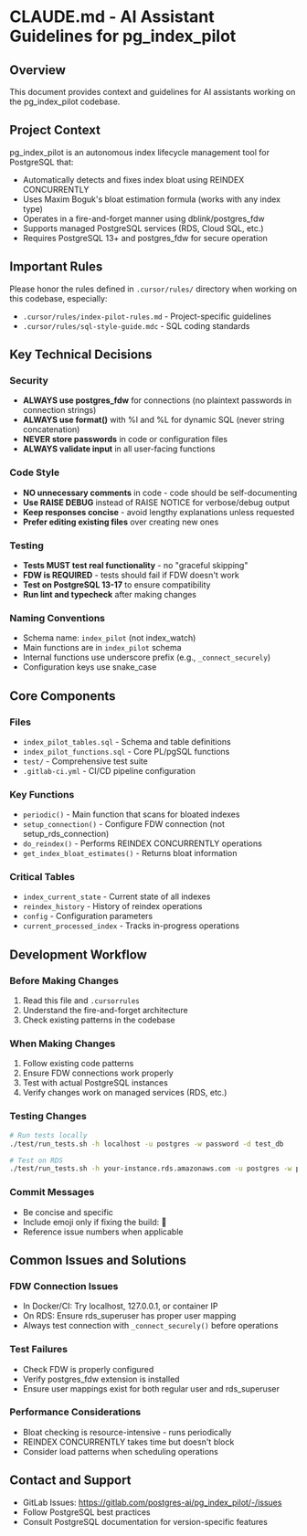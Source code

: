 # CLAUDE.md - AI Assistant Guidelines for pg_index_pilot

## Overview
This document provides context and guidelines for AI assistants working on the pg_index_pilot codebase.

## Project Context
pg_index_pilot is an autonomous index lifecycle management tool for PostgreSQL that:
- Automatically detects and fixes index bloat using REINDEX CONCURRENTLY
- Uses Maxim Boguk's bloat estimation formula (works with any index type)
- Operates in a fire-and-forget manner using dblink/postgres_fdw
- Supports managed PostgreSQL services (RDS, Cloud SQL, etc.)
- Requires PostgreSQL 13+ and postgres_fdw for secure operation

## Important Rules
Please honor the rules defined in `.cursor/rules/` directory when working on this codebase, especially:
- `.cursor/rules/index-pilot-rules.md` - Project-specific guidelines
- `.cursor/rules/sql-style-guide.mdc` - SQL coding standards

## Key Technical Decisions

### Security
- **ALWAYS use postgres_fdw** for connections (no plaintext passwords in connection strings)
- **ALWAYS use format()** with %I and %L for dynamic SQL (never string concatenation)
- **NEVER store passwords** in code or configuration files
- **ALWAYS validate input** in all user-facing functions

### Code Style
- **NO unnecessary comments** in code - code should be self-documenting
- **Use RAISE DEBUG** instead of RAISE NOTICE for verbose/debug output
- **Keep responses concise** - avoid lengthy explanations unless requested
- **Prefer editing existing files** over creating new ones

### Testing
- **Tests MUST test real functionality** - no "graceful skipping"
- **FDW is REQUIRED** - tests should fail if FDW doesn't work
- **Test on PostgreSQL 13-17** to ensure compatibility
- **Run lint and typecheck** after making changes

### Naming Conventions
- Schema name: `index_pilot` (not index_watch)
- Main functions are in `index_pilot` schema
- Internal functions use underscore prefix (e.g., `_connect_securely`)
- Configuration keys use snake_case

## Core Components

### Files
- `index_pilot_tables.sql` - Schema and table definitions
- `index_pilot_functions.sql` - Core PL/pgSQL functions
- `test/` - Comprehensive test suite
- `.gitlab-ci.yml` - CI/CD pipeline configuration

### Key Functions
- `periodic()` - Main function that scans for bloated indexes
- `setup_connection()` - Configure FDW connection (not setup_rds_connection)
- `do_reindex()` - Performs REINDEX CONCURRENTLY operations
- `get_index_bloat_estimates()` - Returns bloat information

### Critical Tables
- `index_current_state` - Current state of all indexes
- `reindex_history` - History of reindex operations
- `config` - Configuration parameters
- `current_processed_index` - Tracks in-progress operations

## Development Workflow

### Before Making Changes
1. Read this file and `.cursorrules`
2. Understand the fire-and-forget architecture
3. Check existing patterns in the codebase

### When Making Changes
1. Follow existing code patterns
2. Ensure FDW connections work properly
3. Test with actual PostgreSQL instances
4. Verify changes work on managed services (RDS, etc.)

### Testing Changes
```bash
# Run tests locally
./test/run_tests.sh -h localhost -u postgres -w password -d test_db

# Test on RDS
./test/run_tests.sh -h your-instance.rds.amazonaws.com -u postgres -w password -d test_db
```

### Commit Messages
- Be concise and specific
- Include emoji only if fixing the build: 🤖
- Reference issue numbers when applicable

## Common Issues and Solutions

### FDW Connection Issues
- In Docker/CI: Try localhost, 127.0.0.1, or container IP
- On RDS: Ensure rds_superuser has proper user mapping
- Always test connection with `_connect_securely()` before operations

### Test Failures
- Check FDW is properly configured
- Verify postgres_fdw extension is installed
- Ensure user mappings exist for both regular user and rds_superuser

### Performance Considerations
- Bloat checking is resource-intensive - runs periodically
- REINDEX CONCURRENTLY takes time but doesn't block
- Consider load patterns when scheduling operations

## Contact and Support
- GitLab Issues: https://gitlab.com/postgres-ai/pg_index_pilot/-/issues
- Follow PostgreSQL best practices
- Consult PostgreSQL documentation for version-specific features
